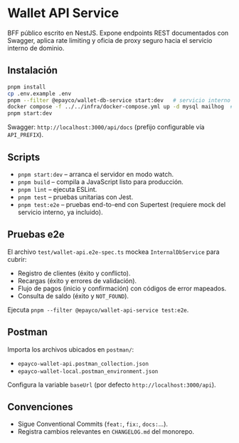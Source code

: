 # Wallet API Service

BFF público escrito en NestJS. Expone endpoints REST documentados con Swagger, aplica rate limiting y oficia de proxy seguro hacia el servicio interno de dominio.

## Instalación

```bash
pnpm install
cp .env.example .env
pnpm --filter @epayco/wallet-db-service start:dev   # servicio interno
docker compose -f ../../infra/docker-compose.yml up -d mysql mailhog  # opcional
pnpm start:dev
```

Swagger: `http://localhost:3000/api/docs` (prefijo configurable vía `API_PREFIX`).

## Scripts

- `pnpm start:dev` – arranca el servidor en modo watch.
- `pnpm build` – compila a JavaScript listo para producción.
- `pnpm lint` – ejecuta ESLint.
- `pnpm test` – pruebas unitarias con Jest.
- `pnpm test:e2e` – pruebas end-to-end con Supertest (requiere mock del servicio interno, ya incluido).

## Pruebas e2e

El archivo `test/wallet-api.e2e-spec.ts` mockea `InternalDbService` para cubrir:

- Registro de clientes (éxito y conflicto).
- Recargas (éxito y errores de validación).
- Flujo de pagos (inicio y confirmación) con códigos de error mapeados.
- Consulta de saldo (éxito y `NOT_FOUND`).

Ejecuta `pnpm --filter @epayco/wallet-api-service test:e2e`.

## Postman

Importa los archivos ubicados en `postman/`:

- `epayco-wallet-api.postman_collection.json`
- `epayco-wallet-local.postman_environment.json`

Configura la variable `baseUrl` (por defecto `http://localhost:3000/api`).

## Convenciones

- Sigue Conventional Commits (`feat:`, `fix:`, `docs:`…).
- Registra cambios relevantes en `CHANGELOG.md` del monorepo.
